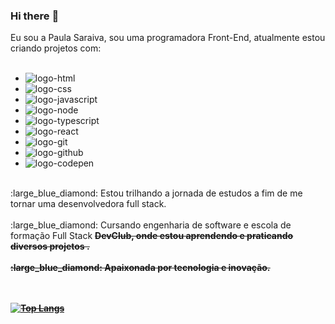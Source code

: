 ### Hi there :wave:

Eu sou a Paula Saraiva, sou uma programadora Front-End, atualmente estou criando projetos com:
<br>
<br>

  - <img src="https://img.shields.io/badge/HTML5-E34F26?style=for-the-badge&logo=html5&logoColor=white" alt="logo-html" />
  - <img src="https://img.shields.io/badge/CSS3-1572B6?style=for-the-badge&logo=css3&logoColor=white" alt=logo-css />
  - <img src="https://img.shields.io/badge/JavaScript-323330?style=for-the-badge&logo=javascript&logoColor=F7DF1E" alt="logo-javascript" />
  - <img src="https://img.shields.io/badge/Node.js-43853D?style=for-the-badge&logo=node.js&logoColor=white" alt="logo-node" />
  - <img src="https://img.shields.io/badge/TypeScript-007ACC?style=for-the-badge&logo=typescript&logoColor=white" alt="logo-typescript" />
  - <img src="https://img.shields.io/badge/React-20232A?style=for-the-badge&logo=react&logoColor=61DAFB" alt="logo-react" />
  - <img src="https://img.shields.io/badge/GIT-E44C30?style=for-the-badge&logo=git&logoColor=white" alt="logo-git" />
  - <img src="https://img.shields.io/badge/GitHub-100000?style=for-the-badge&logo=github&logoColor=white" alt="logo-github" />
  - <img src="https://img.shields.io/badge/Codepen-000000?style=for-the-badge&logo=codepen&logoColor=white" alt="logo-codepen" />
<br>
  :large_blue_diamond: Estou trilhando a jornada de estudos a fim de me tornar uma desenvolvedora full stack.
  <br><br>
  :large_blue_diamond: Cursando engenharia de software e escola de formação Full Stack <b><s>DevClub<s><b>, onde estou aprendendo e praticando diversos projetos .
  <br><br>
  :large_blue_diamond: Apaixonada por tecnologia e inovação.
<br>
<br>
<br>

[![Top Langs](https://github-readme-stats.vercel.app/api/top-langs/?username=paulasaraivadev)](https://github.com/anuraghazra/github-readme-stats)


